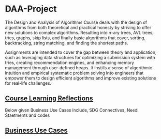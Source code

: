 # DAA-Project
The Design and Analysis of Algorithms Course deals with the design of algorithms from both theoretical and practical honesty by striving to offer new solutions to complex algorithms. Resulting into n-ary trees, AVL trees, tries, graphs, skip lists, and finally basic algorithms that cover, sorting, backtracking, string matching, and finding the shortest paths.

Assignments are intended to cover the gap between theory and application, such as leveraging data structures for optimizing a submission system with tries, creating recommendation engines, and enhancing memory management through user-defined heaps. It instills a sense of algorithmic intuition and empirical systematic problem solving into engineers that empower them to design efficient algorithms and improve existing solutions for real-life challenges.

## [Course Learning Reflections](Course_Reflections.md)

Below given Business Use Cases Include, SDG Connectives, Need Staetments and codes

## [Business Use Cases](Business_use_cases.md)





